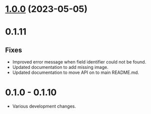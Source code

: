 # [1.0.0](https://github.com/wickedest/pdffiller-script/compare/v0.1.11...v1.0.0) (2023-05-05)

# 0.1.11

## Fixes

- Improved error message when field identifier could not be found.
- Updated documentation to add missing image.
- Updated documentation to move API on to main README.md.

# 0.1.0 - 0.1.10

- Various development changes.
